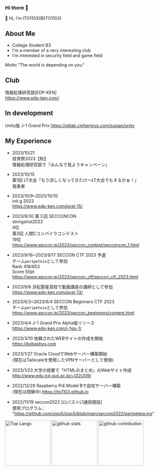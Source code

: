 ### Hi there 👋

<!--
**ITO1103/ITO1103** is a ✨ _special_ ✨ repository because its `README.md` (this file) appears on your GitHub profile.

Here are some ideas to get you started:

- 🔭 I’m currently working on ...
- 🌱 I’m currently learning ...
- 👯 I’m looking to collaborate on ...
- 🤔 I’m looking for help with ...
- 💬 Ask me about ...
- 📫 How to reach me: ...
- 😄 Pronouns: ...
- ⚡ Fun fact: ...
-->
👋 Hi, I’m ITO1103(@ITO1103)
## About Me

- College Student B3
- I'm a member of a very interesting club
- I'm interested in security field and game field

Motto
"The world is depending on you."

## Club
情報処理研究部[EDP-KEN]  
https://www.edp-ken.com/

## In development
Unity版 J-1 Grand Prix
https://gitlab.ciphergrus.com/suisan/unity

## My Experience
- 2023/10/21  
技育祭2023【秋】  
情報処理研究部で「みんなで見ようキャンペーン」

- 2023/10/15  
第1回 LT大会「もう涼しくなってきたけ〜LT大会でもするかぁ！」  
発表者

- 2023/10/9~2023/10/10  
    init.g 2023  
  https://www.edp-ken.com/post-15/
    

- 2023/9/30
    第３回 SECCONCON  
    stringshot2023  
    4位  
    第3回 人間Cコンパイラコンテスト  
    19位  
    https://www.seccon.jp/2023/seccon_contest/secconcon_1.html

- 2023/9/16~2023/9/17
    SECCON CTF 2023 予選  
    チーム```peripeteia```として参加  
    Rank 418/653  
    Score 50pt  
    https://www.seccon.jp/2023/seccon_ctf/seccon_ctf_2023.html

- 2023/9/6
    浜松聖星高校で動画講座の講師として参加  
    https://www.edp-ken.com/post-13/

- 2023/6/3~2023/6/4
    SECCON Beginners CTF 2023  
    チーム```peripeteia```として参加  
    https://www.seccon.jp/2023/seccon_beginners/content.html

- 2023/4/4
    J-1 Grand Prix Alpha版リリース  
    https://www.edp-ken.com/j-1gp-1/


- 2023/3/10
    依頼されたWEBサイトの作成を開始  
    https://kobaphys.com


- 2023/1/27
    Oracle CloudでWebサーバー構築開始  
    (現在はTailscaleを使用したVPNサーバーとして使用)


- 2023/1/23
    大学の授業で「HTMLのまとめ」のWebサイト作成  
    http://www.edu.ice.ous.ac.jp/~t22j209/


- 2022/12/29
    Raspberry Pi4 Model Bで自宅サーバー構築  
    (現在は閉鎖中)
    https://ito1103.github.io


- 2022/11/19
    seccon2022 [ロバストL1通信競技]  
    使用プログラム : "https://github.com/siso5/siso5/blob/main/seccon2022/peripeteia.ino" 


<p align="left"> 
  <img alt="Top Langs" height="150px" src="https://github-readme-stats.vercel.app/api/top-langs/?username=ITO1103&layout=compact&count_private=true&show_icons=true&theme=onedark" />
  <img alt="github stats" height="150px" src="https://github-readme-stats.vercel.app/api?username=ITO1103&count_private=true&show_icons=true&show_icons=true&theme=onedark" />
  <img alt="github contribution" height="150px" src="https://github-readme-streak-stats.herokuapp.com/?user=ITO1103">
</p>
